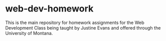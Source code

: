 # web-dev-homework
This is the main repository for homework assignments for the Web Development Class being taught by Justine Evans and offered through the University of Montana.

